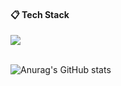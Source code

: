 <!--
**wooya03/wooya03** is a ✨ _special_ ✨ repository because its `README.md` (this file) appears on your GitHub profile.

Here are some ideas to get you started:

- 🔭 I’m currently working on ...
- 🌱 I’m currently learning ...
- 👯 I’m looking to collaborate on ...
- 🤔 I’m looking for help with ...
- 💬 Ask me about ...
- 📫 How to reach me: ...
- 😄 Pronouns: ...
- ⚡ Fun fact: ...
-->

#### :clipboard: Tech Stack
<img src="https://img.shields.io/badge/C-A8B9CC?style=for-the-badge&logo=C&logoColor=white">
  <br/>
  <br/>

![Anurag's GitHub stats](https://github-readme-stats.vercel.app/api?username=wooya03&show_icons=true&theme=radical)
